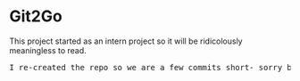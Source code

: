 # Git2Go
This project started as an intern project so it will be ridicolously meaningless to read.

<pre>I re-created the repo so we are a few commits short- sorry bout that :)</pre>